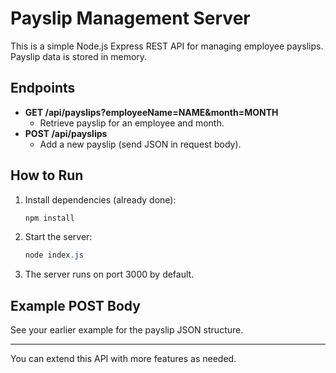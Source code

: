# Payslip Management Server

This is a simple Node.js Express REST API for managing employee payslips. Payslip data is stored in memory.

## Endpoints

- **GET /api/payslips?employeeName=NAME&month=MONTH**
  - Retrieve payslip for an employee and month.
- **POST /api/payslips**
  - Add a new payslip (send JSON in request body).

## How to Run

1. Install dependencies (already done):
   ```powershell
   npm install
   ```
2. Start the server:
   ```powershell
   node index.js
   ```
3. The server runs on port 3000 by default.

## Example POST Body

See your earlier example for the payslip JSON structure.

---

You can extend this API with more features as needed.
